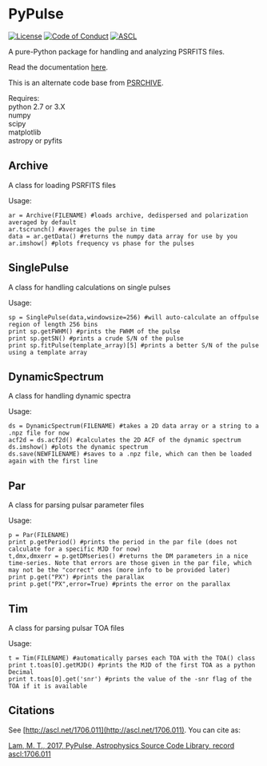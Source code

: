 PyPulse
=======

[![License](https://img.shields.io/badge/license-3--clause_BSD-blue.svg)](LICENSE)
[![Code of Conduct](https://img.shields.io/badge/code_of_conduct-Contributor_Covenant-blue.svg)](CODE_OF_CONDUCT.md)
[![ASCL](https://img.shields.io/badge/ascl-1706.011-blue.svg?colorB=262255)](https://ascl.net/1706.011)

A pure-Python package for handling and analyzing PSRFITS files.

Read the documentation [here](https://mtlam.github.io/PyPulse/).

This is an alternate code base from [PSRCHIVE](http://psrchive.sourceforge.net/).

Requires:<br>
python 2.7 or 3.X<br>
numpy<br>
scipy<br>
matplotlib<br>
astropy or pyfits


Archive
-------

A class for loading PSRFITS files

Usage: 

    ar = Archive(FILENAME) #loads archive, dedispersed and polarization averaged by default
    ar.tscrunch() #averages the pulse in time
    data = ar.getData() #returns the numpy data array for use by you
    ar.imshow() #plots frequency vs phase for the pulses


SinglePulse
-----------

A class for handling calculations on single pulses

Usage:

    sp = SinglePulse(data,windowsize=256) #will auto-calculate an offpulse region of length 256 bins
    print sp.getFWHM() #prints the FWHM of the pulse
    print sp.getSN() #prints a crude S/N of the pulse
    print sp.fitPulse(template_array)[5] #prints a better S/N of the pulse using a template array

DynamicSpectrum
---------------

A class for handling dynamic spectra


Usage:

    ds = DynamicSpectrum(FILENAME) #takes a 2D data array or a string to a .npz file for now
    acf2d = ds.acf2d() #calculates the 2D ACF of the dynamic spectrum
    ds.imshow() #plots the dynamic spectrum
    ds.save(NEWFILENAME) #saves to a .npz file, which can then be loaded again with the first line

Par
---

A class for parsing pulsar parameter files

Usage:

    p = Par(FILENAME)
    print p.getPeriod() #prints the period in the par file (does not calculate for a specific MJD for now)
    t,dmx,dmxerr = p.getDMseries() #returns the DM parameters in a nice time-series. Note that errors are those given in the par file, which may not be the "correct" ones (more info to be provided later)
    print p.get("PX") #prints the parallax
    print p.get("PX",error=True) #prints the error on the parallax


Tim
---

A class for parsing pulsar TOA files

Usage:

    t = Tim(FILENAME) #automatically parses each TOA with the TOA() class
    print t.toas[0].getMJD() #prints the MJD of the first TOA as a python Decimal
    print t.toas[0].get('snr') #prints the value of the -snr flag of the TOA if it is available


Citations
---------

See [http://ascl.net/1706.011](http://ascl.net/1706.011). You can cite as:

[Lam, M. T., 2017, PyPulse, Astrophysics Source Code Library, record ascl:1706.011](http://adsabs.harvard.edu/abs/2017ascl.soft06011L)